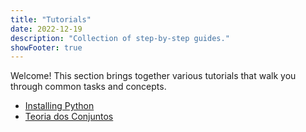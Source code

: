 ```yaml
---
title: "Tutorials"
date: 2022-12-19
description: "Collection of step-by-step guides."
showFooter: true
---
```


Welcome! This section brings together various tutorials that walk you through common tasks and concepts.

- [Installing Python](/tutorials/install-python/)
- [Teoria dos Conjuntos](/tutorials/teoria-conjuntos/)
